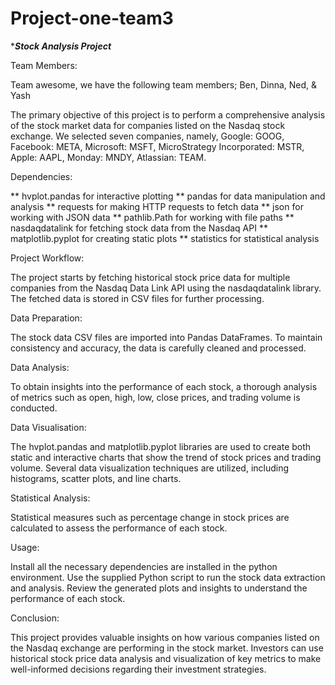 # Project-one-team3
******Stock Analysis Project*****

Team Members:

Team awesome, we have the following team members;
Ben,
Dinna,
Ned, &
Yash

The primary objective of this project is to perform a comprehensive analysis of the stock market data for companies listed on the Nasdaq stock exchange. We selected seven companies, namely, Google: GOOG, Facebook: META, Microsoft: MSFT, MicroStrategy Incorporated: MSTR, Apple: AAPL, Monday: MNDY, Atlassian: TEAM. 

Dependencies:

** hvplot.pandas for interactive plotting
** pandas for data manipulation and analysis
** requests for making HTTP requests to fetch data
** json for working with JSON data
** pathlib.Path for working with file paths
** nasdaqdatalink for fetching stock data from the Nasdaq API
** matplotlib.pyplot for creating static plots
** statistics for statistical analysis

Project Workflow:

The project starts by fetching historical stock price data for multiple companies from the Nasdaq Data Link API using the nasdaqdatalink library.
The fetched data is stored in CSV files for further processing.

Data Preparation:

The stock data CSV files are imported into Pandas DataFrames.
To maintain consistency and accuracy, the data is carefully cleaned and processed.

Data Analysis:

To obtain insights into the performance of each stock, a thorough analysis of metrics such as open, high, low, close prices, and trading volume is conducted.

Data Visualisation:

The hvplot.pandas and matplotlib.pyplot libraries are used to create both static and interactive charts that show the trend of stock prices and trading volume.
Several data visualization techniques are utilized, including histograms, scatter plots, and line charts.

Statistical Analysis:

Statistical measures such as percentage change in stock prices are calculated to assess the performance of each stock.

Usage:

Install all the necessary dependencies are installed in the python environment.
Use the supplied Python script to run the stock data extraction and analysis.
Review the generated plots and insights to understand the performance of each stock.

Conclusion:

This project provides valuable insights on how various companies listed on the Nasdaq exchange are performing in the stock market. Investors can use historical stock price data analysis and visualization of key metrics to make well-informed decisions regarding their investment strategies.
